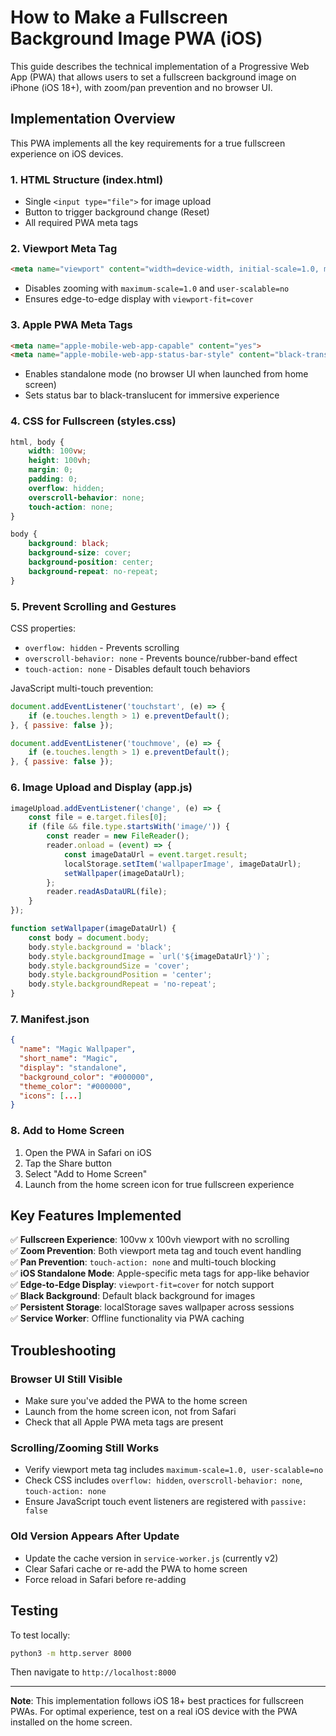 # How to Make a Fullscreen Background Image PWA (iOS)

This guide describes the technical implementation of a Progressive Web App (PWA) that allows users to set a fullscreen background image on iPhone (iOS 18+), with zoom/pan prevention and no browser UI.

## Implementation Overview

This PWA implements all the key requirements for a true fullscreen experience on iOS devices.

### 1. HTML Structure (index.html)
- Single `<input type="file">` for image upload
- Button to trigger background change (Reset)
- All required PWA meta tags

### 2. Viewport Meta Tag
```html
<meta name="viewport" content="width=device-width, initial-scale=1.0, maximum-scale=1.0, user-scalable=no, viewport-fit=cover">
```
- Disables zooming with `maximum-scale=1.0` and `user-scalable=no`
- Ensures edge-to-edge display with `viewport-fit=cover`

### 3. Apple PWA Meta Tags
```html
<meta name="apple-mobile-web-app-capable" content="yes">
<meta name="apple-mobile-web-app-status-bar-style" content="black-translucent">
```
- Enables standalone mode (no browser UI when launched from home screen)
- Sets status bar to black-translucent for immersive experience

### 4. CSS for Fullscreen (styles.css)
```css
html, body {
    width: 100vw;
    height: 100vh;
    margin: 0;
    padding: 0;
    overflow: hidden;
    overscroll-behavior: none;
    touch-action: none;
}

body {
    background: black;
    background-size: cover;
    background-position: center;
    background-repeat: no-repeat;
}
```

### 5. Prevent Scrolling and Gestures
CSS properties:
- `overflow: hidden` - Prevents scrolling
- `overscroll-behavior: none` - Prevents bounce/rubber-band effect
- `touch-action: none` - Disables default touch behaviors

JavaScript multi-touch prevention:
```javascript
document.addEventListener('touchstart', (e) => {
    if (e.touches.length > 1) e.preventDefault();
}, { passive: false });

document.addEventListener('touchmove', (e) => {
    if (e.touches.length > 1) e.preventDefault();
}, { passive: false });
```

### 6. Image Upload and Display (app.js)
```javascript
imageUpload.addEventListener('change', (e) => {
    const file = e.target.files[0];
    if (file && file.type.startsWith('image/')) {
        const reader = new FileReader();
        reader.onload = (event) => {
            const imageDataUrl = event.target.result;
            localStorage.setItem('wallpaperImage', imageDataUrl);
            setWallpaper(imageDataUrl);
        };
        reader.readAsDataURL(file);
    }
});

function setWallpaper(imageDataUrl) {
    const body = document.body;
    body.style.background = 'black';
    body.style.backgroundImage = `url('${imageDataUrl}')`;
    body.style.backgroundSize = 'cover';
    body.style.backgroundPosition = 'center';
    body.style.backgroundRepeat = 'no-repeat';
}
```

### 7. Manifest.json
```json
{
  "name": "Magic Wallpaper",
  "short_name": "Magic",
  "display": "standalone",
  "background_color": "#000000",
  "theme_color": "#000000",
  "icons": [...]
}
```

### 8. Add to Home Screen
1. Open the PWA in Safari on iOS
2. Tap the Share button
3. Select "Add to Home Screen"
4. Launch from the home screen icon for true fullscreen experience

## Key Features Implemented

✅ **Fullscreen Experience**: 100vw x 100vh viewport with no scrolling  
✅ **Zoom Prevention**: Both viewport meta tag and touch event handling  
✅ **Pan Prevention**: `touch-action: none` and multi-touch blocking  
✅ **iOS Standalone Mode**: Apple-specific meta tags for app-like behavior  
✅ **Edge-to-Edge Display**: `viewport-fit=cover` for notch support  
✅ **Black Background**: Default black background for images  
✅ **Persistent Storage**: localStorage saves wallpaper across sessions  
✅ **Service Worker**: Offline functionality via PWA caching  

## Troubleshooting

### Browser UI Still Visible
- Make sure you've added the PWA to the home screen
- Launch from the home screen icon, not from Safari
- Check that all Apple PWA meta tags are present

### Scrolling/Zooming Still Works
- Verify viewport meta tag includes `maximum-scale=1.0, user-scalable=no`
- Check CSS includes `overflow: hidden`, `overscroll-behavior: none`, `touch-action: none`
- Ensure JavaScript touch event listeners are registered with `passive: false`

### Old Version Appears After Update
- Update the cache version in `service-worker.js` (currently v2)
- Clear Safari cache or re-add the PWA to home screen
- Force reload in Safari before re-adding

## Testing
To test locally:
```bash
python3 -m http.server 8000
```
Then navigate to `http://localhost:8000`

---

**Note**: This implementation follows iOS 18+ best practices for fullscreen PWAs. For optimal experience, test on a real iOS device with the PWA installed on the home screen.

